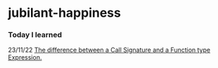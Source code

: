 # jubilant-happiness

### Today I learned

23/11/22
[The difference between a Call Signature and a Function type Expression.](https://www.typescriptlang.org/docs/handbook/2/functions.html#call-signatures)
